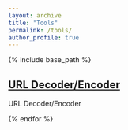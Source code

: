 ```yaml
---
layout: archive
title: "Tools"
permalink: /tools/
author_profile: true
---
```


{% include base_path %}

<div class="list__item"><article class="archive__item" itemscope="" itemtype="http://schema.org/CreativeWork"><h2 class="archive__item-title" itemprop="headline"> <a href="http://lutfumertceylan.com.tr/tools/url-dencoder" rel="permalink">URL Decoder/Encoder </a></h2><p class="archive__item-excerpt" itemprop="description"></p><p>URL Decoder/Encoder</p><p></p></article></div>

{% endfor %}
